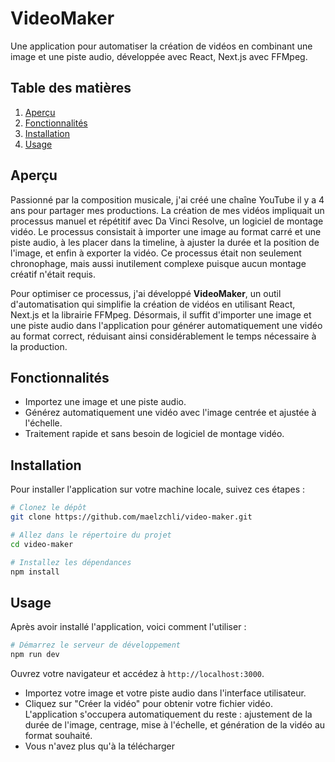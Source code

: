 # **VideoMaker**

Une application pour automatiser la création de vidéos en combinant une image et une piste audio, développée avec React, Next.js avec FFMpeg.

## **Table des matières**

1. [Aperçu](#aperçu)
2. [Fonctionnalités](#fonctionnalités)
3. [Installation](#installation)
4. [Usage](#usage)

## **Aperçu**

Passionné par la composition musicale, j'ai créé une chaîne YouTube il y a 4 ans pour partager mes productions. La création de mes vidéos impliquait un processus manuel et répétitif avec Da Vinci Resolve, un logiciel de montage vidéo. Le processus consistait à importer une image au format carré et une piste audio, à les placer dans la timeline, à ajuster la durée et la position de l'image, et enfin à exporter la vidéo. Ce processus était non seulement chronophage, mais aussi inutilement complexe puisque aucun montage créatif n'était requis.

Pour optimiser ce processus, j'ai développé **VideoMaker**, un outil d'automatisation qui simplifie la création de vidéos en utilisant React, Next.js et la librairie FFMpeg. Désormais, il suffit d'importer une image et une piste audio dans l'application pour générer automatiquement une vidéo au format correct, réduisant ainsi considérablement le temps nécessaire à la production.

## **Fonctionnalités**

- Importez une image et une piste audio.
- Générez automatiquement une vidéo avec l'image centrée et ajustée à l'échelle.
- Traitement rapide et sans besoin de logiciel de montage vidéo.

## **Installation**

Pour installer l'application sur votre machine locale, suivez ces étapes :

```bash
# Clonez le dépôt
git clone https://github.com/maelzchli/video-maker.git

# Allez dans le répertoire du projet
cd video-maker

# Installez les dépendances
npm install
```

## **Usage**

Après avoir installé l'application, voici comment l'utiliser :

```bash
# Démarrez le serveur de développement
npm run dev
```
Ouvrez votre navigateur et accédez à `http://localhost:3000`.

- Importez votre image et votre piste audio dans l'interface utilisateur.
- Cliquez sur "Créer la vidéo" pour obtenir votre fichier vidéo.
L'application s'occupera automatiquement du reste : ajustement de la durée de l'image, centrage, mise à l'échelle, et génération de la vidéo au format souhaité.
- Vous n'avez plus qu'à la télécharger
